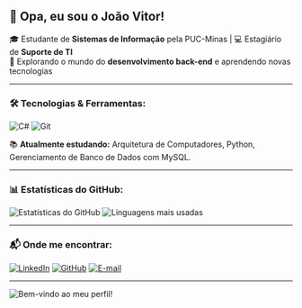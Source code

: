 ## 👋 Opa, eu sou o João Vitor!  

🎓 Estudante de **Sistemas de Informação** pela PUC-Minas | 💻 Estagiário de **Suporte de TI**  
🚀 Explorando o mundo do **desenvolvimento back-end** e aprendendo novas tecnologias  

---

### 🛠️ Tecnologias & Ferramentas:

![C#](https://img.shields.io/badge/-C%23-239120?style=flat&logo=c-sharp&logoColor=white)
![Git](https://img.shields.io/badge/-Git-F05032?style=flat&logo=git&logoColor=white)

📚 **Atualmente estudando:** Arquitetura de Computadores, Python, Gerenciamento de Banco de Dados com MySQL.

---

### 📊 Estatísticas do GitHub:

![Estatísticas do GitHub](https://github-readme-stats.vercel.app/api?username=seuusuario&show_icons=true&theme=dark)
![Linguagens mais usadas](https://github-readme-stats.vercel.app/api/top-langs/?username=seuusuario&layout=compact&theme=dark)

---

### 📬 Onde me encontrar:

[![LinkedIn](https://img.shields.io/badge/-LinkedIn-0077B5?style=flat&logo=linkedin&logoColor=white)](https://linkedin.com/in/joão-vitor-alcantara-b247a02b1)
[![GitHub](https://img.shields.io/badge/-GitHub-181717?style=flat&logo=github&logoColor=white)](https://github.com/mrtsjoao)
[![E-mail](https://img.shields.io/badge/-Email-D14836?style=flat&logo=gmail&logoColor=white)](mailto:joao.v.alcantaraa@email.com)

---

![Bem-vindo ao meu perfil!](https://media.giphy.com/media/hvRJCLFzcasrR4ia7z/giphy.gif)
